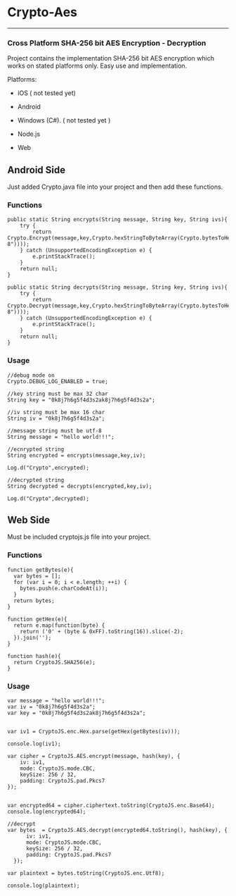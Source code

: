 # ﻿Crypto-Aes
--------


### Cross Platform SHA-256 bit AES Encryption - Decryption


Project contains the implementation SHA-256 bit AES encryption which works on stated platforms only. Easy use and implementation.


Platforms:

- iOS ( not tested yet)

- Android

- Windows (C#). ( not tested yet )

- Node.js

- Web

## Android Side

Just added Crypto.java file into your project and then add these functions.

### Functions

```
public static String encrypts(String message, String key, String ivs){
    try {
        return Crypto.Encrypt(message,key,Crypto.hexStringToByteArray(Crypto.bytesToHex(ivs.getBytes("UTF-8"))));
    } catch (UnsupportedEncodingException e) {
        e.printStackTrace();
    }
    return null;
}

public static String decrypts(String message, String key, String ivs){
    try {
        return Crypto.Decrypt(message,key,Crypto.hexStringToByteArray(Crypto.bytesToHex(ivs.getBytes("UTF-8"))));
    } catch (UnsupportedEncodingException e) {
        e.printStackTrace();
    }
    return null;
}
```

### Usage

```
//debug mode on
Crypto.DEBUG_LOG_ENABLED = true;

//key string must be max 32 char
String key = "0k8j7h6g5f4d3s2ak8j7h6g5f4d3s2a";

//iv string must be max 16 char
String iv = "0k8j7h6g5f4d3s2a";

//message string must be utf-8
String message = "hello world!!!";

//ecnrypted string
String encrypted = encrypts(message,key,iv);

Log.d("Crypto",encrypted);

//decrypted string
String decrypted = decrypts(encrypted,key,iv);

Log.d("Crypto",decrypted);
```


## Web Side

Must be included cryptojs.js file into your project.

### Functions

```
function getBytes(e){
  var bytes = [];
  for (var i = 0; i < e.length; ++i) {
    bytes.push(e.charCodeAt(i));
  }
  return bytes;
}

function getHex(e){
  return e.map(function(byte) {
    return ('0' + (byte & 0xFF).toString(16)).slice(-2);
  }).join('');
}

function hash(e){
  return CryptoJS.SHA256(e);
}
```

### Usage

```
var message = "hello world!!!";
var iv = "0k8j7h6g5f4d3s2a";
var key = "0k8j7h6g5f4d3s2ak8j7h6g5f4d3s2a";


var iv1 = CryptoJS.enc.Hex.parse(getHex(getBytes(iv)));

console.log(iv1);

var cipher = CryptoJS.AES.encrypt(message, hash(key), {
    iv: iv1,
    mode: CryptoJS.mode.CBC,
    keySize: 256 / 32,
    padding: CryptoJS.pad.Pkcs7
});


var encrypted64 = cipher.ciphertext.toString(CryptoJS.enc.Base64);
console.log(encrypted64);

//decrypt
var bytes  = CryptoJS.AES.decrypt(encrypted64.toString(), hash(key), {
      iv: iv1,
      mode: CryptoJS.mode.CBC,
      keySize: 256 / 32,
      padding: CryptoJS.pad.Pkcs7
  });

var plaintext = bytes.toString(CryptoJS.enc.Utf8);

console.log(plaintext);
```